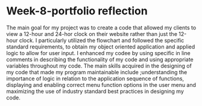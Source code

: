 # Week-8-portfolio reflection
The main goal for my project was to create a code that allowed my clients to view a 12-hour and 24-hor clock on their website rather than just the 12-hour clock. I particularly utilized the flowchart and followed the specific standard requirements, to obtain my object oriented application and applied logic to allow for user input. I enhanced my codee by using specific in line comments in describing the functionality of my code and using appropriate variables throughout my code. The main skills acquired in the designing of my code that made my program maintainable include ;understanding the importance of logic in relation to the application sequence of functions, displaying and enabling correct menu function options in the user menu and maximizing the use of industry standard best practices in designing my code. 
